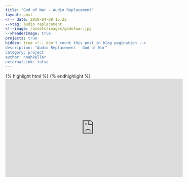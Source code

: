 ```yaml
---
title: "God of War - Audio Replacement"
layout: post
<!-- date: 2019-04-08 15:25
-->tag: audio replacement
<!--image: /assets/images/godofwar.jpg
-->headerImage: true
projects: true
hidden: true <!-- don't count this post in blog pagination -->
description: "Audio Replacement - God of War"
category: project
author: noahkeller
externalLink: false
---
```


{% highlight html %} </iframe> {% endhighlight %} <iframe width="560" height="310" src="https://player.vimeo.com/video/329184358" frameborder="0" allowfullscreen></iframe>
